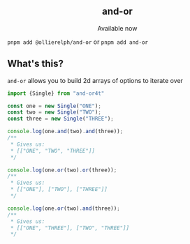 <h2 align="center">and-or</h2>

<p align="center">
Available now
</p>

`pnpm add @ollierelph/and-or` or `pnpm add and-or`

## What's this?

`and-or` allows you to build 2d arrays of options to iterate over

```typescript
import {Single} from "and-or4t"

const one = new Single("ONE");
const two = new Single("TWO");
const three = new Single("THREE");

console.log(one.and(two).and(three));
/**
 * Gives us:
 * [["ONE", "TWO", "THREE"]]
 */

console.log(one.or(two).or(three));
/**
 * Gives us:
 * [["ONE"], ["TWO"], ["THREE"]]
 */

console.log(one.or(two).and(three));
/**
 * Gives us:
 * [["ONE", "THREE"], ["TWO", "THREE"]]
 */
```
